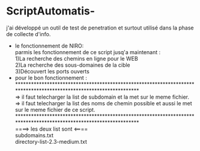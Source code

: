 # ScriptAutomatis-
j'ai développé un outil de test de penetration et surtout utilisé dans la phase de collecte d'info.<br />
+ le fonctionnement de NIRO:<br />
parmis les fonctionnement de ce script jusq'a maintenant :<br />
1)La recherche des chemins en ligne pour le WEB<br />
2)La recherche des sous-domaines de la cible <br />
3)Découvert les ports ouverts<br />
+ pour le bon fonctionnement :<br />
*******************************************************************************************************************<br />
=> il faut telecharger la list de subdomain et la met sur le meme fichier.<br />
=> il faut telecharger la list des noms de chemin possible et aussi le met sur le meme fichier de ce script.<br />
*******************************************************************************************************************<br />
     ====> les deux list sont <====<br />
          subdomains.txt<br />
          directory-list-2.3-medium.txt<br />
